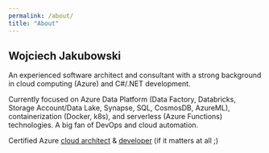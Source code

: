 ```yaml
---
permalink: /about/
title: "About"
---
```


## Wojciech Jakubowski

An experienced software architect and consultant with a strong background in cloud computing (Azure) and C#/.NET development. 

Currently focused on Azure Data Platform (Data Factory, Databricks, Storage Account/Data Lake, Synapse, SQL, CosmosDB, AzureML), containerization (Docker, k8s), and serverless (Azure Functions) technologies. A big fan of DevOps and cloud automation.

Certified Azure [cloud architect](https://www.credly.com/badges/9797d3dc-b673-4d2c-9519-9e2a1829d853/public_url) & [developer](https://www.credly.com/badges/c8b3c811-7681-4cb5-9176-7a8099ba1825/public_url) (if it matters at all ;)